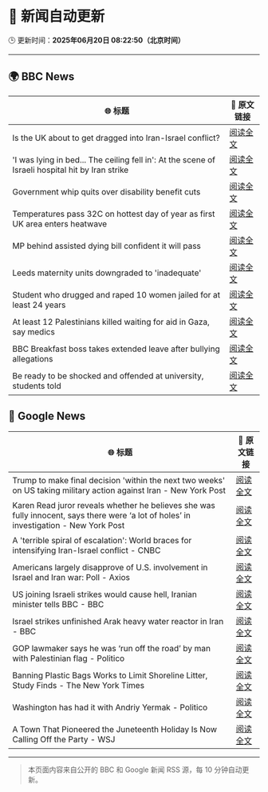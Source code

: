 # 🧠 新闻自动更新

🕒 更新时间：**2025年06月20日 08:22:50（北京时间）**

---

## 🌍 BBC News

| 🌐 标题 | 🔗 原文链接 |
|--------|-------------|
| Is the UK about to get dragged into Iran-Israel conflict? | [阅读全文](https://www.bbc.com/news/articles/c36x1d071k8o) |
| 'I was lying in bed... The ceiling fell in': At the scene of Israeli hospital hit by Iran strike | [阅读全文](https://www.bbc.com/news/articles/c4gel0dd5y9o) |
| Government whip quits over disability benefit cuts | [阅读全文](https://www.bbc.com/news/articles/cpd1qgpw08do) |
| Temperatures pass 32C on hottest day of year as first UK area enters heatwave | [阅读全文](https://www.bbc.com/news/articles/cm2z4rmyl0yo) |
| MP behind assisted dying bill confident it will pass | [阅读全文](https://www.bbc.com/news/articles/cvg4xln7gego) |
| Leeds maternity units downgraded to 'inadequate' | [阅读全文](https://www.bbc.com/news/articles/cdx5rp4y42yo) |
| Student who drugged and raped 10 women jailed for at least 24 years | [阅读全文](https://www.bbc.com/news/articles/c4g8dy38qxjo) |
| At least 12 Palestinians killed waiting for aid in Gaza, say medics | [阅读全文](https://www.bbc.com/news/articles/c0ep17gyzrzo) |
| BBC Breakfast boss takes extended leave after bullying allegations | [阅读全文](https://www.bbc.com/news/articles/c2d0p6z8910o) |
| Be ready to be shocked and offended at university, students told | [阅读全文](https://www.bbc.com/news/articles/c74z8l8vkx3o) |

## 📰 Google News

| 🌐 标题 | 🔗 原文链接 |
|--------|-------------|
| Trump to make final decision 'within the next two weeks' on US taking military action against Iran - New York Post | [阅读全文](https://news.google.com/rss/articles/CBMi0AFBVV95cUxPaXhYSDhNMXExNW9WTWhzZUtvcXVtQklwOTdIS2Y1cjZvZzMyNFg4Z0s3T3pXWTYwbVdJWGVCNnF3NHU4NGNEd05VbXE0cGxNMGpmOWktVDFhcm5iazM2VTd2YnJQOFpiN0NWcThvZkN4LXZobGs1dnlGWkc1NEdSUjBjNDhldVpWcnZndWtJYkRrSUx5Uk93NnRLY29yQTlSS1BMLVZnZVk5SFlBREhucUpwLUpIUzdwclhCcGpxeDhRMmNxYUk5SzRpTjQ1Q1Nf?oc=5) |
| Karen Read juror reveals whether he believes she was fully innocent, says there were ‘a lot of holes’ in investigation - New York Post | [阅读全文](https://news.google.com/rss/articles/CBMi6gFBVV95cUxQWlVsLWc5UlNiblQ0dnlBS2NoVXNmRENIa01qU2R2ZlZxRUw3SHp4SDMtRFlJZ2UxYVRTLU1xTGFvNm40VnNlbU5SS0xJeWVyTS1iNW1yUFpWYVdOWXJoQnlFbEs5cDFEbzYzVk9JU3Y3V2lFdXJlcU96RHM5aUxCM1dZQm9faklrNGpRSVMtWnJrNUQzNmZlSDRNcTZQYUtWTkk0c3B1bFNXcXhWZFd1NWg3YWVCSHJKUGJmYzR4dGlCclVvamFLa1M0YlFURHJsa3pzaFNrNUtjSWxuSFBfdGZvS1g3aGh0TWc?oc=5) |
| A 'terrible spiral of escalation': World braces for intensifying Iran-Israel conflict - CNBC | [阅读全文](https://news.google.com/rss/articles/CBMikAFBVV95cUxNNEJ1VkJQZEtpWEptZnlEUXNDZzhqYkZKR1JjU1hwUWpiOHVIX2ZObjZoRG5meG5fVzRWZHdYOVU2ZjVxUE5ybUdadnpCRkRnWGxmc25TWHdBT1I4ckZ4ZFhEMGYweE9JdjRhUjB1Zmx3cmstbGxrQ2RlQlFhNFRCclpNLTRadlBtM2JwOG1JZzLSAZYBQVVfeXFMTXRDODN1eWN2andBM0FpM3dFNnZKc21Hc0YxZUxLMGhfUWYtUEdud3piY0hKYkR4TFN0dG9zQ0F0cUpJdHBTNDJPcjdyb0VwcjNSQUtWM3pwNlBJYk4ycWxnODV3eDVBckE0UEo5OHU3UkhqNlNRVHN6cUpEZF9IX3d3Yk5ZdUJDV2x6OFJYZlBiY19feUdB?oc=5) |
| Americans largely disapprove of U.S. involvement in Israel and Iran war: Poll - Axios | [阅读全文](https://news.google.com/rss/articles/CBMicEFVX3lxTFBYLWtEdkIyVmhKenFLclRxbHpkNjFpaEdGRUtJZWIzUkh2Y0ZaS2h0cm9zUHNTeVZ5Y2ZFekJkSmthYzVYeFpDRUZhZmFhcEVqLXBHbUY5SkxaN2c0R19McjAzY1A4Zy1iRlNDbkxwOEI?oc=5) |
| US joining Israeli strikes would cause hell, Iranian minister tells BBC - BBC | [阅读全文](https://news.google.com/rss/articles/CBMiWkFVX3lxTE5HMEt3ODdEUlRib3lSWmdJZnZ4UEpaM2Z6UGpITXVSZEttZURHRDU0cWY5Y25KdGJOZEtZMmxwRTNuQXhtZnY2alk5T3dKZUM2R09PejNOSXpid9IBX0FVX3lxTE9SSWl6WTZSRUNuU1AtVUx0aUJEOXlDd3U4Wm1SZnBJTU1Tb25FM2tRUUxtZElTbzBDSWs1WEloQVVETW9ldmdtOEVjZzcteGRWMURWbU9kcUIwanV0N3VF?oc=5) |
| Israel strikes unfinished Arak heavy water reactor in Iran - BBC | [阅读全文](https://news.google.com/rss/articles/CBMiWkFVX3lxTE02RDVmWlhUbXZhdk9UYk9uR3dnODNBN1Bla182WUQzeWp2NUU2cTVOTTFGZVNtMUNmRGVXeHJlaE9QbkNHREl5TEpKWGEtMnRkbEI4bVJGOVg1QdIBX0FVX3lxTE5KQVhadVVKaldwSkI5bGFvdEotcVE3WnNaeVZzYTVZN2JoYWhMTXJVNmNoa3FocHBqejBLN0hsZjVGQlhoM3dRd2dhM252NXlmejM0N1B6eGxQVnJGR2tB?oc=5) |
| GOP lawmaker says he was ‘run off the road’ by man with Palestinian flag - Politico | [阅读全文](https://news.google.com/rss/articles/CBMif0FVX3lxTE1UX0xGTldjSV9wSEhMM2VwQ0xTTXk0QUl1Q1doZnY5UDExQk5WeGRMOFhrN0thSnNFbDlHaWRsdGljSUp2eVBJWE5MQWk3WlRLeEZOdGRjQ3JSVGlZSV9zWkJmMWUyUTlLRFdyTFA2UE5iY1d5VXUwU3VfQTJlYUU?oc=5) |
| Banning Plastic Bags Works to Limit Shoreline Litter, Study Finds - The New York Times | [阅读全文](https://news.google.com/rss/articles/CBMie0FVX3lxTFByVjZ5bTJpRF80eTNmR0pQVnJ3bkhCeXpwS3RmNzdxWTZvR1dvWDVMcGNfbnVKUURhakFtdHBUdWVXZlAtM2N3VWFDZVFkNTNrSUllUFdpYVZHUEV0VXpMRm1HNjAzczBvVTJFX0V1bGdxQjhyc1BBdkxfbw?oc=5) |
| Washington has had it with Andriy Yermak - Politico | [阅读全文](https://news.google.com/rss/articles/CBMipgFBVV95cUxPZGZkbm05Y1I4LUdPajEzMXVMdGp6NGNKUEpMOHU3ek1mZjFDNXhWWGc1NWtEMVlPakZfMmI1bWdZWlNqRnFtdExERk9uNnVGZUM0N3JnQjdVdUZNYnloWFJ1UUNkUDlqaUNndklvc2J4UzJtQW52N0kyTnNzRlBobklGOHh1UC1xV0c3MWRUNHlkRTBlMzMtTVJZbmN1WC1ZcERVZHRB?oc=5) |
| A Town That Pioneered the Juneteenth Holiday Is Now Calling Off the Party - WSJ | [阅读全文](https://news.google.com/rss/articles/CBMihgFBVV95cUxQNTJVQjJiSEw5Zy0xSWViU1hRcGZWSWtOaU4zWDNVRTRCV3psZXVSUXgtMDdSUGJHOS15ekFEUVY1TUJPUTMwQ2NHM0RPaEdCRWJIcWZGbWMtTTBnNFN0SnJOcVN3bWJ3a2xZb3pEUnNtUUVNa1R2SjlWalJRb0ZVWVRCbkZ0Zw?oc=5) |

---
> 本页面内容来自公开的 BBC 和 Google 新闻 RSS 源，每 10 分钟自动更新。